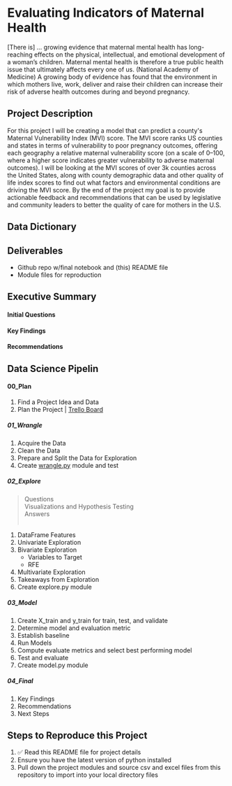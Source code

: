 # Evaluating Indicators of Maternal Health
[There is] … growing evidence that maternal mental health has long-reaching effects on the physical, intellectual, and emotional development of a woman’s children. Maternal mental health is therefore a true public health issue that ultimately affects every one of us. (National Academy of Medicine) A growing body of evidence has found that the environment in which mothers live, work, deliver and raise their children can increase their risk of adverse health outcomes during and beyond pregnancy.

## Project Description
For this project I will be creating a model that can predict a county's Maternal Vulnerability Index (MVI) score. The MVI score ranks US counties and states in terms of vulnerability to poor pregnancy outcomes, offering each geography a relative maternal vulnerability score (on a scale of 0–100, where a higher score indicates greater vulnerability to adverse maternal outcomes). I will be looking at the MVI scores of over 3k counties across the United States, along with county demographic data and other quality of life index scores to find out what factors and environmental conditions are driving the MVI score. By the end of the project my goal is to provide actionable feedback and recommendations that can be used by legislative and community leaders to better the quality of care for mothers in the U.S.

## Data Dictionary

## Deliverables
- Github repo w/final notebook and (this) README file
- Module files for reproduction

## Executive Summary
#### Initial Questions

#### Key Findings

#### Recommendations


## Data Science Pipelin
#### 00_Plan
1. Find a Project Idea and Data
2. Plan the Project | [Trello Board](https://trello.com/b/yTcSXVlK)

##### 01_Wrangle
1. Acquire the Data
2. Clean the Data
3. Prepare and Split the Data for Exploration
4. Create [wrangle.py](https://github.com/Jonessn22/maternal_health_indicators/blob/05fa87762ce7b8bc633f4bd0867b04ea23c39981/wrangle.py) module and test

##### 02_Explore
>Questions<br>
>Visualizations and Hypothesis Testing<br>
>Answers<br><br>

1. DataFrame Features
2. Univariate Exploration
3. Bivariate Exploration
    - Variables to Target
    - RFE
4. Multivariate Exploration
5. Takeaways from Exploration
6. Create explore.py module

##### 03_Model
1. Create X_train and y_train for train, test, and validate
2. Determine model and evaluation metric
3. Establish baseline
4. Run Models
5. Compute evaluate metrics and select best performing model
6. Test and evaluate
7. Create model.py module

##### 04_Final
1. Key Findings
2. Recommendations
3. Next Steps


## Steps to Reproduce this Project
1. ✅ Read this README file for project details
2. Ensure you have the latest version of python installed
3. Pull down the project modules and source csv and excel files from this repository to import into your local directory files


